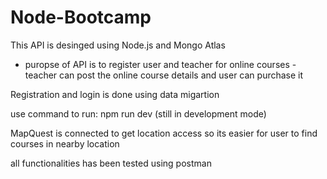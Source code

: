 # Node-Bootcamp

This API is desinged using Node.js and Mongo Atlas
- puropse of API is to register user and teacher for online courses 
-teacher can post the online course details and user can purchase it 

Registration and login is done using data migartion 

use command to run: npm run dev (still in development mode)

MapQuest is connected to get location access so its easier for user to find courses in nearby location

all functionalities has been tested using postman
